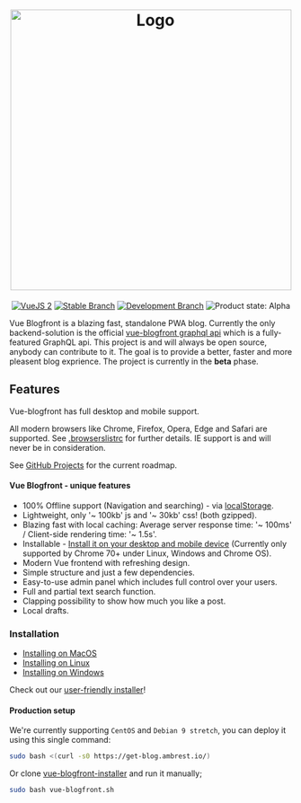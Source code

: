 <h1 align="center">
    <img height="500" src="https://user-images.githubusercontent.com/30767528/53894104-c983a800-402f-11e9-80bc-f4d2f7e6bd62.png" alt="Logo">
</h1>

<p align="center">
    <a href="https://vuejs.org/"><img alt="VueJS 2" src="https://img.shields.io/badge/Vue-v2-98b23c.svg"/></a>
    <a href="https://github.com/ambrest/vue-blogfront/tree/master"><img alt="Stable Branch" src="https://img.shields.io/badge/Stable%20Branch-master-3FB27F.svg"/></a>
    <a href="https://github.com/ambrest/vue-blogfront/tree/dev"><img alt="Development Branch" src="https://img.shields.io/badge/Dev%20Branch-dev-3eacb2.svg"/></a>
    <img alt="Product state: Alpha" src="https://img.shields.io/badge/State-Beta-3c71b2.svg"/>
</p>

Vue Blogfront is a blazing fast, standalone PWA blog.
Currently the only backend-solution is the official [vue-blogfront graphql api](https://github.com/ambrest/vue-blogfront) which is a fully-featured GraphQL api. This project is and will always be open source, anybody can contribute to it. The goal is to provide a better, faster and more pleasent blog exprience. The project is currently in the **beta** phase.

## Features
Vue-blogfront has full desktop and mobile support.

All modern browsers like Chrome, Firefox, Opera, Edge and Safari are supported. See [.browserslistrc](/.browserslistrc) for further details.
IE support is and will never be in consideration.

See [GitHub Projects](https://github.com/ambrest/vue-blogfront/projects) for the current roadmap.

#### Vue Blogfront - unique features
* 100% Offline support (Navigation and searching) - via [localStorage](https://developer.mozilla.org/en-US/docs/Web/API/Window/localStorage).
* Lightweight, only '~ 100kb' js and '~ 30kb' css! (both gzipped).
* Blazing fast with local caching: Average server response time: '~ 100ms' / Client-side rendering time: '~ 1.5s'.
* Installable - [Install it on your desktop and mobile device](https://developers.google.com/web/progressive-web-apps/desktop) (Currently only supported by Chrome 70+ under Linux, Windows and Chrome OS).
* Modern Vue frontend with refreshing design.
* Simple structure and just a few dependencies.
* Easy-to-use admin panel which includes full control over your users.
* Full and partial text search function.
* Clapping possibility to show how much you like a post.
* Local drafts.

### Installation
* [Installing on MacOS](/docs/installation/mac.md)
* [Installing on Linux](/docs/installation/linux.md)
* [Installing on Windows](/docs/installation/windows.md)

Check out our [user-friendly installer](https://github.com/ambrest/vue-blogfront)!

#### Production setup
We're currently supporting `CentOS` and `Debian 9 stretch`, you can deploy it using this single command:
```bash
sudo bash <(curl -s0 https://get-blog.ambrest.io/)
```

Or clone [vue-blogfront-installer](https://github.com/ambrest/vue-blogfront-installer) and run it manually;
```bash
sudo bash vue-blogfront.sh
```
